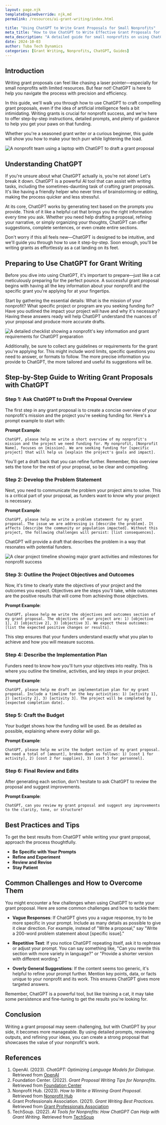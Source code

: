```yaml
---
layout: page.njk
templateEngineOverride: njk,md
permalink: /resources/ai-grant-writing/index.html

title: "Using ChatGPT to Write Grant Proposals for Small Nonprofits"
meta_title: "How to Use ChatGPT to Write Effective Grant Proposals for Small Nonprofits"
meta_description: "A detailed guide for small nonprofits on using ChatGPT to write grant proposals, with step-by-step instructions, detailed prompt examples, and helpful tips."
date: 2024-10-03
author: Tuba Tech Dynamics
categories: [Grant Writing, Nonprofits, ChatGPT, Guides]
---
```


## Introduction

Writing grant proposals can feel like chasing a laser pointer—especially for small nonprofits with limited resources. But fear not! ChatGPT is here to help you navigate the process with precision and efficiency.

In this guide, we'll walk you through how to use ChatGPT to craft compelling grant proposals, even if the idea of artificial intelligence feels a bit intimidating. Writing grants is crucial for nonprofit success, and we're here to offer step-by-step instructions, detailed prompts, and plenty of guidance to help you get your paws on that funding.

Whether you're a seasoned grant writer or a curious beginner, this guide will show you how to make your tech purr while lightening the load.

![A nonprofit team using a laptop with ChatGPT to draft a grant proposal](/assets/images/resources/ai-grant-writing/u3343843948_A_playful_cat_sitting_next_to_a_computer_helping__b87e53c7-b341-4042-bff9-7ad3cda4a00b_1.png)

## Understanding ChatGPT

If you're unsure about what ChatGPT actually is, you're not alone! Let's break it down. ChatGPT is a powerful AI tool that can assist with writing tasks, including the sometimes-daunting task of crafting grant proposals. It's like having a friendly helper who never tires of brainstorming or editing, making the process quicker and less stressful.

At its core, ChatGPT works by generating text based on the prompts you provide. Think of it like a helpful cat that brings you the right information every time you ask. Whether you need help drafting a proposal, refining your narrative, or simply organizing your thoughts, ChatGPT can offer suggestions, complete sentences, or even create entire sections.

Don't worry if this all feels new—ChatGPT is designed to be intuitive, and we'll guide you through how to use it step-by-step. Soon enough, you'll be writing grants as effortlessly as a cat landing on its feet.

## Preparing to Use ChatGPT for Grant Writing

Before you dive into using ChatGPT, it's important to prepare—just like a cat meticulously preparing for the perfect pounce. A successful grant proposal begins with having all the key information about your nonprofit and the specific grant you're applying for at your fingertips.

Start by gathering the essential details: What is the mission of your nonprofit? What specific project or program are you seeking funding for? Have you outlined the impact your project will have and why it's necessary? Having these answers ready will help ChatGPT understand the nuances of your proposal and produce more accurate drafts.

![A detailed checklist showing a nonprofit's key information and grant requirements for ChatGPT preparation](/assets/images/resources/ai-grant-writing/u3343843948_A_nonprofit_manager_carefully_reviewing_documents_68e77e8a-8660-458d-91b7-213de24c629c_3.png)

Additionally, be sure to collect any guidelines or requirements for the grant you're applying for. This might include word limits, specific questions you need to answer, or formats to follow. The more precise information you provide to ChatGPT, the more tailored and useful its suggestions will be.

## Step-by-Step Guide to Writing Grant Proposals with ChatGPT

### Step 1: Ask ChatGPT to Draft the Proposal Overview

The first step in any grant proposal is to create a concise overview of your nonprofit's mission and the project you're seeking funding for. Here's a prompt example to start with:

**Prompt Example**:
```prompt
ChatGPT, please help me write a short overview of my nonprofit's mission and the project we need funding for. My nonprofit, [Nonprofit Name], focuses on [mission]. We are seeking funding for [specific project] that will help us [explain the project's goals and impact].
```

You'll get a draft back that you can refine further. Remember, this overview sets the tone for the rest of your proposal, so be clear and compelling.

### Step 2: Develop the Problem Statement

Next, you need to communicate the problem your project aims to solve. This is a critical part of your proposal, as funders want to know why your project is necessary.

**Prompt Example**:
```prompt
ChatGPT, please help me write a problem statement for my grant proposal. The issue we are addressing is [describe the problem]. It affects [describe the community or population impacted]. Without this project, the following challenges will persist: [list consequences].
```

ChatGPT will provide a draft that describes the problem in a way that resonates with potential funders.

![A clear project timeline showing major grant activities and milestones for nonprofit success](/assets/images/resources/ai-grant-writing/u3343843948_A_project_implementation_plan_laid_out_on_a_chart_6c1fcd3e-9c60-4a4b-9627-6f755a03a595_0.png)

### Step 3: Outline the Project Objectives and Outcomes

Now, it's time to clearly state the objectives of your project and the outcomes you expect. Objectives are the steps you'll take, while outcomes are the positive results that will come from achieving those objectives.

**Prompt Example**:
```prompt
ChatGPT, please help me write the objectives and outcomes section of my grant proposal. The objectives of our project are: 1) [objective 1], 2) [objective 2], 3) [objective 3]. We expect these outcomes: [list the expected positive changes or results].
```

This step ensures that your funders understand exactly what you plan to achieve and how you will measure success.

### Step 4: Describe the Implementation Plan

Funders need to know how you'll turn your objectives into reality. This is where you outline the timeline, activities, and key steps in your project.

**Prompt Example**:
```prompt
ChatGPT, please help me draft an implementation plan for my grant proposal. Include a timeline for the key activities: 1) [activity 1], 2) [activity 2], 3) [activity 3]. The project will be completed by [expected completion date].
```

### Step 5: Craft the Budget

Your budget shows how the funding will be used. Be as detailed as possible, explaining where every dollar will go.

**Prompt Example**:
```prompt
ChatGPT, please help me write the budget section of my grant proposal. We need a total of [amount], broken down as follows: 1) [cost 1 for activity], 2) [cost 2 for supplies], 3) [cost 3 for personnel].
```

### Step 6: Final Review and Edits

After generating each section, don't hesitate to ask ChatGPT to review the proposal and suggest improvements.

**Prompt Example**:
```prompt
ChatGPT, can you review my grant proposal and suggest any improvements to the clarity, tone, or structure?
```

## Best Practices and Tips

To get the best results from ChatGPT while writing your grant proposal, approach the process thoughtfully.

- **Be Specific with Your Prompts**
- **Refine and Experiment**
- **Review and Revise**
- **Stay Patient**

## Common Challenges and How to Overcome Them

You might encounter a few challenges when using ChatGPT to write your grant proposal. Here are some common challenges and how to tackle them:

- **Vague Responses**: If ChatGPT gives you a vague response, try to be more specific in your prompt. Include as many details as possible to give it clear direction. For example, instead of "Write a proposal," say "Write a 200-word problem statement about [specific issue]."

- **Repetitive Text**: If you notice ChatGPT repeating itself, ask it to rephrase or adjust your prompt. You can say something like, "Can you rewrite this section with more variety in language?" or "Provide a shorter version with different wording."

- **Overly General Suggestions**: If the content seems too generic, it's helpful to refine your prompt further. Mention key points, data, or facts unique to your nonprofit and its work. This ensures ChatGPT gives more targeted answers.

Remember, ChatGPT is a powerful tool, but like training a cat, it may take some persistence and fine-tuning to get the results you're looking for.

## Conclusion

Writing a grant proposal may seem challenging, but with ChatGPT by your side, it becomes more manageable. By using detailed prompts, reviewing outputs, and refining your ideas, you can create a strong proposal that showcases the value of your nonprofit's work.

## References

1. OpenAI. (2023). *ChatGPT: Optimizing Language Models for Dialogue*. Retrieved from [OpenAI](https://openai.com/chatgpt)
2. Foundation Center. (2022). *Grant Proposal Writing Tips for Nonprofits*. Retrieved from [Foundation Center](https://foundationcenter.org/grant-proposal-writing-tips)
3. Nonprofit Hub. (2023). *How to Write a Winning Grant Proposal*. Retrieved from [Nonprofit Hub](https://nonprofithub.org/grant-writing/winning-grant-proposals/)
4. Grant Professionals Association. (2021). *Grant Writing Best Practices*. Retrieved from [Grant Professionals Association](https://grantprofessionals.org/grant-writing-best-practices)
5. TechSoup. (2022). *AI Tools for Nonprofits: How ChatGPT Can Help with Grant Writing*. Retrieved from [TechSoup](https://techsoup.org/ai-tools-nonprofits)

